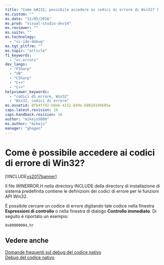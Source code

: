 ```yaml
---
title: "Come &#232; possibile accedere ai codici di errore di Win32? | Microsoft Docs"
ms.custom: ""
ms.date: "12/05/2016"
ms.prod: "visual-studio-dev14"
ms.reviewer: ""
ms.suite: ""
ms.technology: 
  - "vs-ide-debug"
ms.tgt_pltfrm: ""
ms.topic: "article"
f1_keywords: 
  - "vc.errors"
dev_langs: 
  - "FSharp"
  - "VB"
  - "CSharp"
  - "C++"
  - "C++"
helpviewer_keywords: 
  - "codici di errore, Win32"
  - "Win32, codici di errore"
ms.assetid: 8fb4ff42-b8eb-4152-b49e-b802d194b05e
caps.latest.revision: 16
caps.handback.revision: 16
author: "mikejo5000"
ms.author: "mikejo"
manager: "ghogen"
---
```

# Come &#232; possibile accedere ai codici di errore di Win32?
[!INCLUDE[vs2017banner](../code-quality/includes/vs2017banner.md)]

Il file WINERROR.H nella directory INCLUDE della directory di installazione di sistema predefinita contiene le definizioni dei codici di errore per le funzioni API Win32.  
  
 È possibile cercare un codice di errore digitando tale codice nella finestra **Espressioni di controllo** o nella finestra di dialogo **Controllo immediato**.  Di seguito è riportato un esempio:  
  
```  
0x80000004,hr  
```  
  
## Vedere anche  
 [Domande frequenti sul debug del codice nativo](../debugger/debugging-native-code-faqs.md)   
 [Debug del codice nativo](../debugger/debugging-native-code.md)